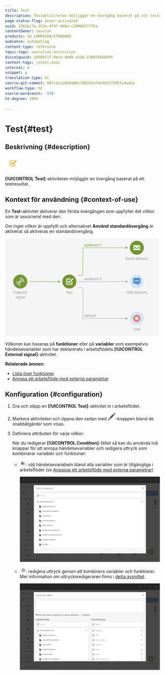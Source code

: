 ```yaml
---
title: Test
description: Testaktiviteten möjliggör en övergång baserat på ett testresultat.
page-status-flag: never-activated
uuid: 1562ec7a-253a-4f4f-b66a-c2948b57775a
contentOwner: sauviat
products: SG_CAMPAIGN/STANDARD
audience: automating
content-type: reference
topic-tags: execution-activities
discoiquuid: 2650bf1f-0bce-4049-a226-2369f6666b95
context-tags: jstest,main
internal: n
snippet: y
translation-type: ht
source-git-commit: 00fc2e12669a00c788355ef4e492375957cdad2e
workflow-type: ht
source-wordcount: '176'
ht-degree: 100%

---
```



# Test{#test}

## Beskrivning {#description}

![](assets/test.png)

**[!UICONTROL Test]**-aktiviteten möjliggör en övergång baserat på ett testresultat.

## Kontext för användning {#context-of-use}

En **Test**-aktivitet aktiverar den första övergången som uppfyller det villkor som är associerat med den.

Om inget villkor är uppfyllt och alternativet **Använd standardövergång** är aktiverat så aktiveras en standardövergång.

![](assets/wkf_test_activity_example.png)

Villkoren kan baseras på **funktioner** eller på **variabler** som exempelvis händelsevariabler som har deklarerats i arbetsflödets **[!UICONTROL External signal]**-aktivitet.

**Relaterade ämnen:**

* [Lista över funktioner](../../automating/using/list-of-functions.md)
* [Anropa ett arbetsflöde med externa parametrar](../../automating/using/calling-a-workflow-with-external-parameters.md)

## Konfiguration {#configuration}

1. Dra och släpp en **[!UICONTROL Test]**-aktivitet in i arbetsflödet.
1. Markera aktiviteten och öppna den sedan med ![](assets/edit_darkgrey-24px.png)-knappen bland de snabbåtgärder som visas.
1. Definiera attributen för varje villkor:

   När du redigerar **[!UICONTROL Condition]**-fältet så kan du använda två knappar för att anropa händelsevariabler och redigera uttryck som kombinerar variabler och funktioner:

   * ![](assets/extsignal_picker.png): välj händelsevariabeln bland alla variabler som är tillgängliga i arbetsflödet (se [Anpassa ett arbetsflöde med externa parametrar](../../automating/using/calling-a-workflow-with-external-parameters.md#customizing-a-workflow-with-external-parameters))

      ![](assets/wkf_test_activity_variables.png)

   * ![](assets/extsignal_expression_editor.png): redigera uttryck genom att kombinera variabler och funktioner.  Mer information om uttrycksredigeraren finns i [detta avsnittet](../../automating/using/advanced-expression-editing.md).

      ![](assets/wkf_test_activity_variables_expression.png)

